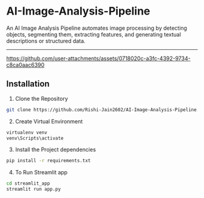 # AI-Image-Analysis-Pipeline
 An AI Image Analysis Pipeline automates image processing by detecting objects, segmenting them, extracting features, and generating textual descriptions or structured data.
*****


https://github.com/user-attachments/assets/0718020c-a3fc-4392-9734-c8ca0aac6390


## Installation
1. Clone the Repository
``` bash
git clone https://github.com/Rishi-Jain2602/AI-Image-Analysis-Pipeline.git
```
2. Create Virtual Environment
```bash
virtualenv venv
venv\Scripts\activate
```
3. Install the Project dependencies
```bash
pip install -r requirements.txt
```
4. To Run Streamlit app
```bash
cd streamlit_app
streamlit run app.py
```

